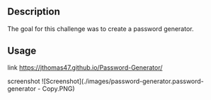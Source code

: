 # <JavaScript Challenge: Password Generator>

## Description

The goal for this challenge was to create a password generator. 

## Usage

link
https://jthomas47.github.io/Password-Generator/

screenshot 
![Screenshot](./images/password-generator.password-generator - Copy.PNG)
